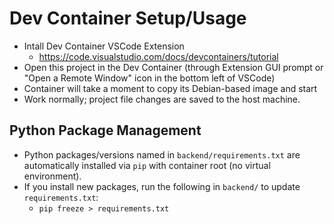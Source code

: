 # Dev Container Setup/Usage
- Intall Dev Container VSCode Extension
    - https://code.visualstudio.com/docs/devcontainers/tutorial
- Open this project in the Dev Container (through Extension GUI prompt or "Open a Remote Window" icon in the bottom left of VSCode)
- Container will take a moment to copy its Debian-based image and start
- Work normally; project file changes are saved to the host machine.

## Python Package Management
- Python packages/versions named in `backend/requirements.txt` are automatically installed via `pip` with container root (no virtual environment).
- If you install new packages, run the following in `backend/` to update `requirements.txt`: 
    - `pip freeze > requirements.txt`

